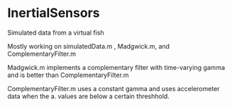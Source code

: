 # InertialSensors
Simulated data from a virtual fish

Mostly working on simulatedData.m , Madgwick.m, and ComplementaryFilter.m

Madgwick.m implements a complementary filter with time-varying gamma and is better than ComplementaryFilter.m

ComplementaryFilter.m uses a constant gamma and uses accelerometer data when the a. values are below a certain threshhold. 
